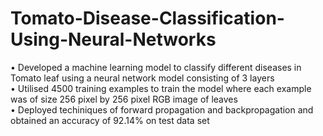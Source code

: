 # Tomato-Disease-Classification-Using-Neural-Networks
• Developed a machine learning model to classify different diseases in Tomato leaf using a neural network model consisting of 3 layers <br />
• Utilised 4500 training examples to train the model where each example was of size 256 pixel by 256 pixel RGB image of leaves <br />
• Deployed techiniques of forward propagation and backpropagation and obtained an accuracy of 92.14% on test data set 
